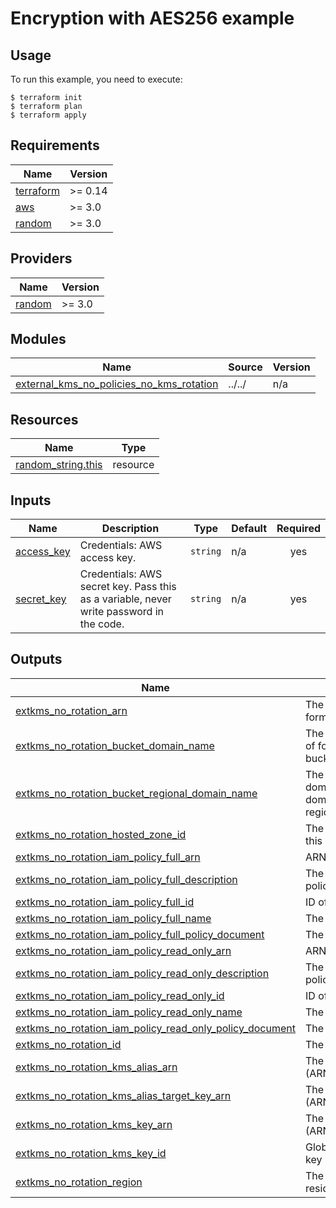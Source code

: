 # Encryption with AES256 example

## Usage

To run this example, you need to execute:

```
$ terraform init
$ terraform plan
$ terraform apply
```

<!-- BEGINNING OF PRE-COMMIT-TERRAFORM DOCS HOOK -->
## Requirements

| Name | Version |
|------|---------|
| <a name="requirement_terraform"></a> [terraform](#requirement\_terraform) | >= 0.14 |
| <a name="requirement_aws"></a> [aws](#requirement\_aws) | >= 3.0 |
| <a name="requirement_random"></a> [random](#requirement\_random) | >= 3.0 |

## Providers

| Name | Version |
|------|---------|
| <a name="provider_random"></a> [random](#provider\_random) | >= 3.0 |

## Modules

| Name | Source | Version |
|------|--------|---------|
| <a name="module_external_kms_no_policies_no_kms_rotation"></a> [external\_kms\_no\_policies\_no\_kms\_rotation](#module\_external\_kms\_no\_policies\_no\_kms\_rotation) | ../../ | n/a |

## Resources

| Name | Type |
|------|------|
| [random_string.this](https://registry.terraform.io/providers/hashicorp/random/latest/docs/resources/string) | resource |

## Inputs

| Name | Description | Type | Default | Required |
|------|-------------|------|---------|:--------:|
| <a name="input_access_key"></a> [access\_key](#input\_access\_key) | Credentials: AWS access key. | `string` | n/a | yes |
| <a name="input_secret_key"></a> [secret\_key](#input\_secret\_key) | Credentials: AWS secret key. Pass this as a variable, never write password in the code. | `string` | n/a | yes |

## Outputs

| Name | Description |
|------|-------------|
| <a name="output_extkms_no_rotation_arn"></a> [extkms\_no\_rotation\_arn](#output\_extkms\_no\_rotation\_arn) | The ARN of the bucket. Will be of format arn:aws:s3:::bucketname. |
| <a name="output_extkms_no_rotation_bucket_domain_name"></a> [extkms\_no\_rotation\_bucket\_domain\_name](#output\_extkms\_no\_rotation\_bucket\_domain\_name) | The bucket domain name. Will be of format bucketname.s3.amazonaws.com. |
| <a name="output_extkms_no_rotation_bucket_regional_domain_name"></a> [extkms\_no\_rotation\_bucket\_regional\_domain\_name](#output\_extkms\_no\_rotation\_bucket\_regional\_domain\_name) | The bucket region-specific domain name. The bucket domain name including the region name. |
| <a name="output_extkms_no_rotation_hosted_zone_id"></a> [extkms\_no\_rotation\_hosted\_zone\_id](#output\_extkms\_no\_rotation\_hosted\_zone\_id) | The Route 53 Hosted Zone ID for this bucket's region. |
| <a name="output_extkms_no_rotation_iam_policy_full_arn"></a> [extkms\_no\_rotation\_iam\_policy\_full\_arn](#output\_extkms\_no\_rotation\_iam\_policy\_full\_arn) | ARN of the full right policy |
| <a name="output_extkms_no_rotation_iam_policy_full_description"></a> [extkms\_no\_rotation\_iam\_policy\_full\_description](#output\_extkms\_no\_rotation\_iam\_policy\_full\_description) | The description of the full right policy |
| <a name="output_extkms_no_rotation_iam_policy_full_id"></a> [extkms\_no\_rotation\_iam\_policy\_full\_id](#output\_extkms\_no\_rotation\_iam\_policy\_full\_id) | ID of the full right policy |
| <a name="output_extkms_no_rotation_iam_policy_full_name"></a> [extkms\_no\_rotation\_iam\_policy\_full\_name](#output\_extkms\_no\_rotation\_iam\_policy\_full\_name) | The name of the full right policy |
| <a name="output_extkms_no_rotation_iam_policy_full_policy_document"></a> [extkms\_no\_rotation\_iam\_policy\_full\_policy\_document](#output\_extkms\_no\_rotation\_iam\_policy\_full\_policy\_document) | The policy document |
| <a name="output_extkms_no_rotation_iam_policy_read_only_arn"></a> [extkms\_no\_rotation\_iam\_policy\_read\_only\_arn](#output\_extkms\_no\_rotation\_iam\_policy\_read\_only\_arn) | ARN of the read only policy |
| <a name="output_extkms_no_rotation_iam_policy_read_only_description"></a> [extkms\_no\_rotation\_iam\_policy\_read\_only\_description](#output\_extkms\_no\_rotation\_iam\_policy\_read\_only\_description) | The description of the read only policy |
| <a name="output_extkms_no_rotation_iam_policy_read_only_id"></a> [extkms\_no\_rotation\_iam\_policy\_read\_only\_id](#output\_extkms\_no\_rotation\_iam\_policy\_read\_only\_id) | ID of the read only policy |
| <a name="output_extkms_no_rotation_iam_policy_read_only_name"></a> [extkms\_no\_rotation\_iam\_policy\_read\_only\_name](#output\_extkms\_no\_rotation\_iam\_policy\_read\_only\_name) | The name of the read only policy |
| <a name="output_extkms_no_rotation_iam_policy_read_only_policy_document"></a> [extkms\_no\_rotation\_iam\_policy\_read\_only\_policy\_document](#output\_extkms\_no\_rotation\_iam\_policy\_read\_only\_policy\_document) | The policy document |
| <a name="output_extkms_no_rotation_id"></a> [extkms\_no\_rotation\_id](#output\_extkms\_no\_rotation\_id) | The name of the bucket. |
| <a name="output_extkms_no_rotation_kms_alias_arn"></a> [extkms\_no\_rotation\_kms\_alias\_arn](#output\_extkms\_no\_rotation\_kms\_alias\_arn) | The Amazon Resource Name (ARN) of the key alias |
| <a name="output_extkms_no_rotation_kms_alias_target_key_arn"></a> [extkms\_no\_rotation\_kms\_alias\_target\_key\_arn](#output\_extkms\_no\_rotation\_kms\_alias\_target\_key\_arn) | The Amazon Resource Name (ARN) of the target key identifier |
| <a name="output_extkms_no_rotation_kms_key_arn"></a> [extkms\_no\_rotation\_kms\_key\_arn](#output\_extkms\_no\_rotation\_kms\_key\_arn) | The Amazon Resource Name (ARN) of the key |
| <a name="output_extkms_no_rotation_kms_key_id"></a> [extkms\_no\_rotation\_kms\_key\_id](#output\_extkms\_no\_rotation\_kms\_key\_id) | Globally unique identifier for the key |
| <a name="output_extkms_no_rotation_region"></a> [extkms\_no\_rotation\_region](#output\_extkms\_no\_rotation\_region) | The AWS region this bucket resides in. |
<!-- END OF PRE-COMMIT-TERRAFORM DOCS HOOK -->
